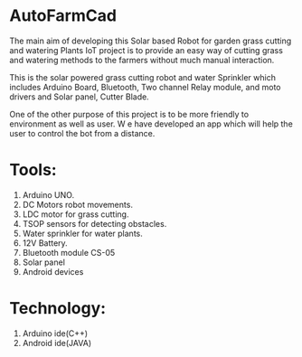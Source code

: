 # AutoFarmCad
The main aim of developing this Solar based Robot for garden grass cutting and watering Plants IoT project is to provide an easy way of cutting grass and watering methods to the farmers without much manual interaction.

This is the solar powered grass cutting robot and water Sprinkler which includes Arduino Board, Bluetooth, Two channel Relay module, and moto drivers and Solar panel, Cutter Blade.

One of the other purpose of this project is to be more friendly to environment as well as user. W e have developed an app which will help the user to control the bot from a distance.

# Tools:
1. Arduino UNO.
2. DC Motors robot movements.
3. LDC motor for grass cutting.
4. TSOP sensors for detecting obstacles.
5. Water sprinkler for water plants.
6. 12V Battery.
7. Bluetooth module CS-05 
8. Solar panel
9. Android devices

# Technology:
1. Arduino ide(C++)
2. Android ide(JAVA)


